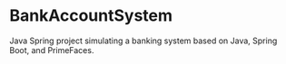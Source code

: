 # BankAccountSystem
Java Spring project simulating a banking system based on Java, Spring Boot, and PrimeFaces.
